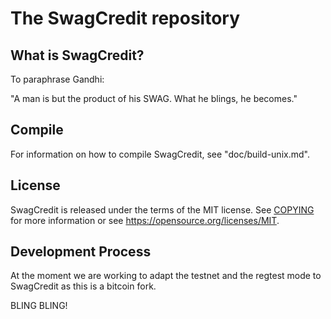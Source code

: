 The SwagCredit repository
=====================================


What is SwagCredit?
----------------

To paraphrase Gandhi:

"A man is but the product of his SWAG. What he blings, he becomes."

Compile
-------

For information on how to compile SwagCredit, see "doc/build-unix.md".

License
-------

SwagCredit is released under the terms of the MIT license. See [COPYING](COPYING) for more
information or see https://opensource.org/licenses/MIT.

Development Process
-------------------

At the moment we are working to adapt the testnet and the regtest mode to SwagCredit as this is a bitcoin fork.


BLING BLING!
